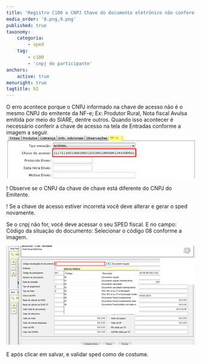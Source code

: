 ```yaml
---
title: 'Registro C100 o CNPJ Chave do documento eletrônico não confere com o CNPJ do participante no SPED Fiscal'
media_order: '8.png,9.png'
published: true
taxonomy:
    categoria:
        - sped
    tag:
        - c100
        - 'cnpj do participante'
anchors:
    active: true
menuright: true
tagtitle: h2
---
```


O erro acontece porque o CNPJ informado na chave de acesso não é o mesmo CNPJ do emitente da NF-e; Ex: Produtor Rural, Nota fiscal Avulsa emitida por meio do SIARE, dentre outros.
Quando isso acontecer é necessário conferir a chave de acesso na tela de Entradas conforme a imagem a seguir. 
![](8.png)

! Observe se o CNPJ da chave de chave está diferente do CNPJ do Emitente.

! Se a chave de acesso estiver incorreta você deve alterar e gerar o sped novamente.

Se o cnpj não for, você deve acessar o seu SPED fiscal.
E no campo: Código da situação do documento: Selecionar o código 08 conforme a imagem.

![](9.png)

E após clicar em salvar, e validar sped como de costume.